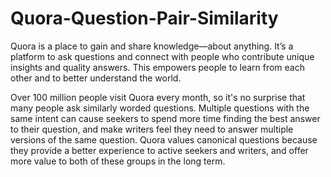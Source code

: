 # Quora-Question-Pair-Similarity
Quora is a place to gain and share knowledge—about anything. It’s a platform to ask questions and connect with people who contribute unique insights and quality answers. 
This empowers people to learn from each other and to better understand the world.

Over 100 million people visit Quora every month, so it's no surprise that many people ask similarly worded questions. Multiple questions with the same intent can cause 
seekers to spend more time finding the best answer to their question, and make writers feel they need to answer multiple versions of the same question. 
Quora values canonical questions because they provide a better experience to active seekers and writers, and offer more value to both of these groups in the long term.
